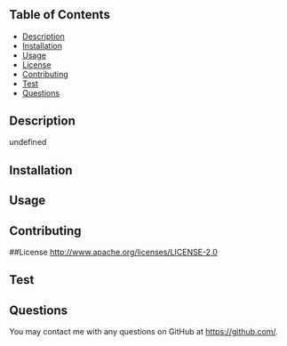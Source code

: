 
  # 
  ## Table of Contents
  * [Description](#description)
  * [Installation](#installation)
  * [Usage](#usage)
  * [License](#license)
  * [Contributing](#contributing)
  * [Test](#test)
  * [Questions](#questions)
  ## Description
  undefined
  ## Installation
  
  ## Usage
  
  ## Contributing
  
  ##License
  http://www.apache.org/licenses/LICENSE-2.0
  ## Test
  
  ## Questions
  You may contact me with any questions on GitHub at https://github.com/.
